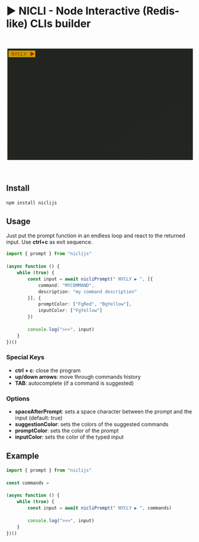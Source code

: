 # ▶️ NICLI - Node Interactive (Redis-like) CLIs builder

<br>
<p align="center">
  <img src="./demo.gif" alt="demo" />
</p>
<br>

## Install

```bash
npm install niclijs
```

## Usage

Just put the prompt function in an endless loop and react to the returned input. Use **ctrl+c** as exit sequence.

```typescript
import { prompt } from "niclijs"

(async function () {
	while (true) {
		const input = await nicliPrompt(" NYCLY ▶️ ", [{ 
			command: "MYCOMMAND",
			description: "my command description"
		}], {
			promptColor: ["FgRed", "BgYellow"],
			inputColor: ["FgYellow"]
		})

		console.log(">>>", input)
	}
})()
```

### Special Keys

- **ctrl + c**: close the program
- **up/down arrows**: move through commands history
- **TAB**: autocomplete (if a command is suggested)

### Options

- **spaceAfterPrompt**: sets a space character between the prompt and the input (default: true)
- **suggestionColor**: sets the colors of the suggested commands
- **promptColor**: sets the color of the prompt
- **inputColor**: sets the color of the typed input

## Example

```typescript
import { prompt } from "niclijs"

const commands = 

(async function () {
	while (true) {
		const input = await nicliPrompt(" NYCLY ▶️ ", commands)

		console.log(">>>", input)
	}
})()
```